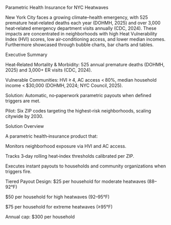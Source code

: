 Parametric Health Insurance for NYC Heatwaves

New York City faces a growing climate–health emergency, with 525 premature heat‑related deaths each year (DOHMH, 2025) and over 3,000 heat‑related emergency department visits annually (CDC, 2024). These impacts are concentrated in neighborhoods with high Heat Vulnerability Index (HVI) scores, low air‑conditioning access, and lower median incomes. Furthermore showcased through bubble charts, bar charts and tables.



Executive Summary

Heat‑Related Mortality & Morbidity: 525 annual premature deaths (DOHMH, 2025) and 3,000+ ER visits (CDC, 2024).

Vulnerable Communities: HVI ≥ 4, AC access < 80%, median household income < $30,000 (DOHMH, 2024; NYC Council, 2025).

Solution: Automatic, no‑paperwork parametric payouts when defined triggers are met.

Pilot: Six ZIP codes targeting the highest‑risk neighborhoods, scaling citywide by 2030.

Solution Overview

A parametric health‑insurance product that:

Monitors neighborhood exposure via HVI and AC access.

Tracks 3‑day rolling heat‑index thresholds calibrated per ZIP.

Executes instant payouts to households and community organizations when triggers fire.

Tiered Payout Design:
$25 per household for moderate heatwaves (88–92°F)


$50 per household for high heatwaves (92–95°F)


$75 per household for extreme heatwaves (≥95°F)


Annual cap: $300 per household
